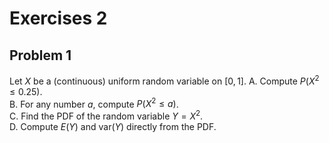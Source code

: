 # Exercises 2


## Problem 1

 Let $X$ be a (continuous) uniform random variable on $[0,1]$.
  A. Compute $P(X^2 \leq 0.25)$.  
  B. For any number $a$, compute $P(X^2 \leq a)$.  
  C. Find the PDF of the random variable $Y = X^2$.  
  D. Compute $E(Y)$ and $\mbox{var}(Y)$ directly from the PDF.

